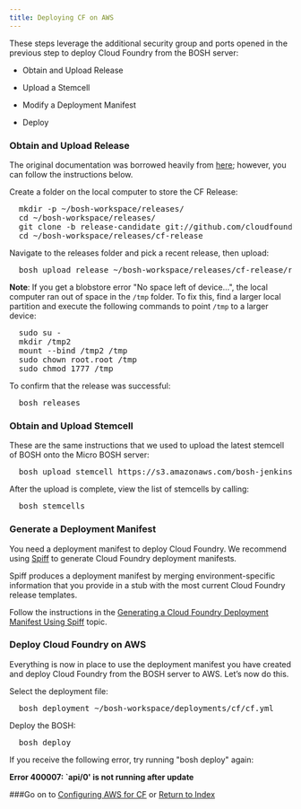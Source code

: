 ```yaml
---
title: Deploying CF on AWS
---
```


These steps leverage the additional security group and ports opened in the previous step to deploy Cloud Foundry from the BOSH server:

* Obtain and Upload Release

* Upload a Stemcell

* Modify a Deployment Manifest

* Deploy

### Obtain and Upload Release

The original documentation was borrowed heavily from [here](http://www.google.com/url?q=http%3A%2F%2Fdocs.cloudfoundry.com%2Fdocs%2Frunning%2Fdeploying-cf%2Fcommon%2Fcf-release.html&sa=D&sntz=1&usg=AFQjCNEnuPr0Fy05RET8NliV2OUS-sjwhw); however, you can follow the instructions below.

Create a folder on the local computer to store the CF Release:

<pre class="terminal">
  mkdir -p ~/bosh-workspace/releases/
  cd ~/bosh-workspace/releases/
  git clone -b release-candidate git://github.com/cloudfoundry/cf-release.git
  cd ~/bosh-workspace/releases/cf-release
</pre>

Navigate to the releases folder and pick a recent release, then upload:

<pre class="terminal">
  bosh upload release ~/bosh-workspace/releases/cf-release/releases/cf-146.yml
</pre>

**Note**: If you get a blobstore error "No space left of device…",
the local computer ran out of space in the `/tmp` folder. To fix
this, find a larger local partition and execute the following commands to point `/tmp` to a larger device:

<pre class="terminal">
  sudo su -
  mkdir /tmp2
  mount --bind /tmp2 /tmp
  sudo chown root.root /tmp
  sudo chmod 1777 /tmp
</pre>

To confirm that the release was successful:

<pre class="terminal">
  bosh releases
</pre>

### Obtain and Upload Stemcell

These are the same instructions that we used to upload the latest stemcell of BOSH onto the Micro BOSH server:

<pre class="terminal">
  bosh upload stemcell https://s3.amazonaws.com/bosh-jenkins-artifacts/bosh-stemcell/aws/bosh-stemcell-1274-aws-xen-ubuntu.tgz
</pre>


After the upload is complete, view the list of stemcells by calling:

<pre class="terminal">
  bosh stemcells
</pre>

### Generate a Deployment Manifest

You need a deployment manifest to deploy Cloud Foundry.
We recommend using [Spiff](https://github.com/cloudfoundry-incubator/spiff) to
generate Cloud Foundry deployment manifests.

Spiff produces a deployment manifest by merging environment-specific information
that you provide in a stub with the most current Cloud Foundry release
templates.

Follow the instructions in the [Generating a Cloud Foundry Deployment Manifest Using Spiff](../cf-manifest-spiff.html) topic.

### Deploy Cloud Foundry on AWS

Everything is now in place to use the deployment manifest you have
created and deploy Cloud Foundry from the BOSH server to AWS. Let’s now do this.

Select the deployment file:

<pre class="terminal">
  bosh deployment ~/bosh-workspace/deployments/cf/cf.yml</td>
</pre>


Deploy the BOSH:

<pre class="terminal">
  bosh deploy
</pre>


If you receive the following error, try running "bosh deploy" again:

**Error 400007: `api/0' is not running after update**

###Go on to [Configuring AWS for CF](./configure_aws_cf.html) or [Return to Index](./index.html)